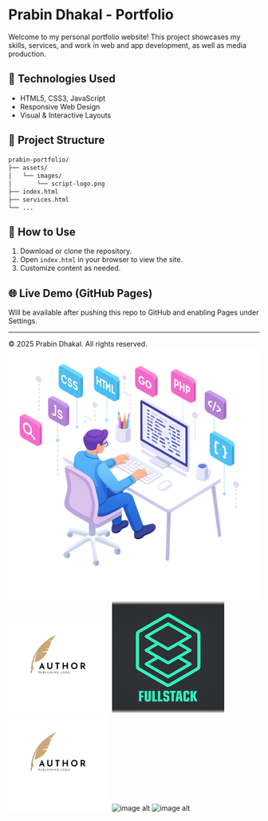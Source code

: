 
# Prabin Dhakal - Portfolio

Welcome to my personal portfolio website! This project showcases my skills, services, and work in web and app development, as well as media production.

## 🔧 Technologies Used
- HTML5, CSS3, JavaScript
- Responsive Web Design
- Visual & Interactive Layouts

## 📂 Project Structure
```
prabin-portfolio/
├── assets/
│   └── images/
│       └── script-logo.png
├── index.html
├── services.html
└── ...
```

## 🚀 How to Use
1. Download or clone the repository.
2. Open `index.html` in your browser to view the site.
3. Customize content as needed.

## 🌐 Live Demo (GitHub Pages)
Will be available after pushing this repo to GitHub and enabling Pages under Settings.

---

© 2025 Prabin Dhakal. All rights reserved.
![image alt](https://github.com/Prabinc17/prabin-portfolio.com/blob/2562b130357d37ff910948559508854f7887529c/ChatGPT%20Image%20Jul%2013%2C%202025%2C%2007_30_34%20PM.png)
![image alt](https://github.com/Prabinc17/prabin-portfolio.com/blob/3224c3c8fed158ad1704fc79f4fec9d175dc030c/script-logo.png)
![image alt](https://github.com/Prabinc17/prabin-portfolio.com/blob/244fbd155c18d1f0e435ea59b80d40909319bd01/full%20stack%20logo.png)
![image alt](https://github.com/Prabinc17/prabin-portfolio.com/blob/7787052eb3ec616dc49690fbb3794b5c2e583886/script-logo.png)
![image alt]()
![image alt]()
